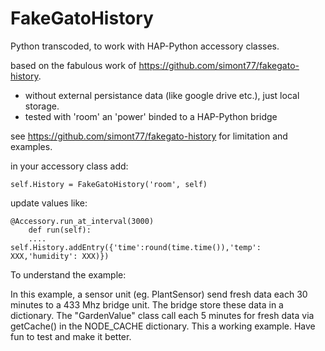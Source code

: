 # FakeGatoHistory

Python transcoded, to work with HAP-Python accessory classes.

based on the fabulous work of <https://github.com/simont77/fakegato-history>.

- without external persistance data (like google drive etc.), just local storage.
- tested with 'room' an 'power' binded to a HAP-Python bridge

see  <https://github.com/simont77/fakegato-history> for limitation and examples.

in your accessory class add:

```#!/usr/bin/env python3
self.History = FakeGatoHistory('room', self)
```

update values like:

```#!/usr/bin/env python3
@Accessory.run_at_interval(3000)
    def run(self):
    ....
self.History.addEntry({'time':round(time.time()),'temp': XXX,'humidity': XXX)})
```

To understand the example:

In this example, a sensor unit (eg. PlantSensor) send fresh data each 30 minutes to a 433 Mhz bridge unit. The bridge store these data in a dictionary. The "GardenValue" class call each 5 minutes for fresh data via getCache() in the NODE_CACHE dictionary.
This a working example. Have fun to test and make it better.